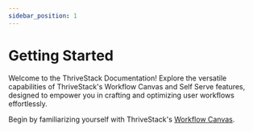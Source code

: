 ```yaml
---
sidebar_position: 1
---
```


# Getting Started

Welcome to the ThriveStack Documentation! Explore the versatile capabilities of ThriveStack's Workflow Canvas and Self Serve features, designed to empower you in crafting and optimizing user workflows effortlessly.

Begin by familiarizing yourself with ThriveStack's [Workflow Canvas](https://thrivestack-ai.github.io/docs/build/workflow-canvas).





